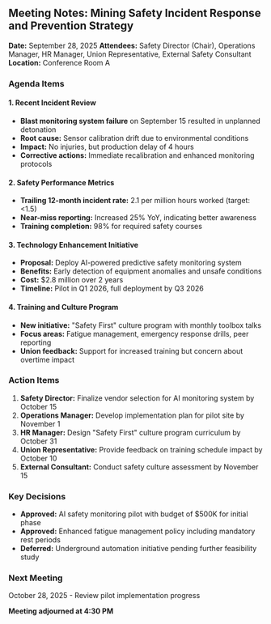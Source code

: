 ## Meeting Notes: Mining Safety Incident Response and Prevention Strategy

**Date:** September 28, 2025
**Attendees:** Safety Director (Chair), Operations Manager, HR Manager, Union Representative, External Safety Consultant
**Location:** Conference Room A

### Agenda Items

#### 1. Recent Incident Review
- **Blast monitoring system failure** on September 15 resulted in unplanned detonation
- **Root cause:** Sensor calibration drift due to environmental conditions
- **Impact:** No injuries, but production delay of 4 hours
- **Corrective actions:** Immediate recalibration and enhanced monitoring protocols

#### 2. Safety Performance Metrics
- **Trailing 12-month incident rate:** 2.1 per million hours worked (target: <1.5)
- **Near-miss reporting:** Increased 25% YoY, indicating better awareness
- **Training completion:** 98% for required safety courses

#### 3. Technology Enhancement Initiative
- **Proposal:** Deploy AI-powered predictive safety monitoring system
- **Benefits:** Early detection of equipment anomalies and unsafe conditions
- **Cost:** $2.8 million over 2 years
- **Timeline:** Pilot in Q1 2026, full deployment by Q3 2026

#### 4. Training and Culture Program
- **New initiative:** "Safety First" culture program with monthly toolbox talks
- **Focus areas:** Fatigue management, emergency response drills, peer reporting
- **Union feedback:** Support for increased training but concern about overtime impact

### Action Items

1. **Safety Director:** Finalize vendor selection for AI monitoring system by October 15
2. **Operations Manager:** Develop implementation plan for pilot site by November 1
3. **HR Manager:** Design "Safety First" culture program curriculum by October 31
4. **Union Representative:** Provide feedback on training schedule impact by October 10
5. **External Consultant:** Conduct safety culture assessment by November 15

### Key Decisions

- **Approved:** AI safety monitoring pilot with budget of $500K for initial phase
- **Approved:** Enhanced fatigue management policy including mandatory rest periods
- **Deferred:** Underground automation initiative pending further feasibility study

### Next Meeting
October 28, 2025 - Review pilot implementation progress

**Meeting adjourned at 4:30 PM**
